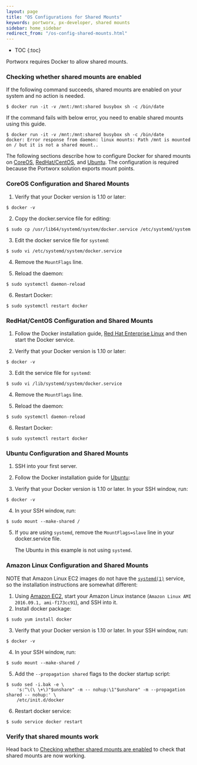```yaml
---
layout: page
title: "OS Configurations for Shared Mounts"
keywords: portworx, px-developer, shared mounts
sidebar: home_sidebar
redirect_from: "/os-config-shared-mounts.html"
---
```


* TOC
{:toc}

Portworx requires Docker to allow shared mounts.

### Checking whether shared mounts are enabled
If the following command succeeds, shared mounts are enabled on your system and no action is needed.
```
$ docker run -it -v /mnt:/mnt:shared busybox sh -c /bin/date
```
If the command fails with below error, you need to enable shared mounts using this guide.
```
$ docker run -it -v /mnt:/mnt:shared busybox sh -c /bin/date
docker: Error response from daemon: linux mounts: Path /mnt is mounted on / but it is not a shared mount..
```

The following sections describe how to configure Docker for shared mounts on [CoreOS](#coreos-configuration-and-shared-mounts), 
[RedHat/CentOS](#redhatcentos-configuration-and-shared-mounts), 
and [Ubuntu](#ubuntu-configuration-and-shared-mounts). The configuration is required because the Portworx solution exports mount points. 

### CoreOS Configuration and Shared Mounts

1. Verify that your Docker version is 1.10 or later:
```
$ docker -v
```
2. Copy the docker.service file for editing:
```
$ sudo cp /usr/lib64/systemd/system/docker.service /etc/systemd/system
```
3. Edit the docker service file for `systemd`:
```
$ sudo vi /etc/systemd/system/docker.service
```
4. Remove the `MountFlags` line.

5. Reload the daemon:
```
$ sudo systemctl daemon-reload
```
6. Restart Docker:
```
$ sudo systemctl restart docker
```

### RedHat/CentOS Configuration and Shared Mounts

1. Follow the Docker installation guide, [Red Hat Enterprise Linux](https://docs.docker.com/engine/installation/linux/rhel/) and then start the Docker service.

2. Verify that your Docker version is 1.10 or later:
```
$ docker -v
```

3. Edit the service file for `systemd`:
```
$ sudo vi /lib/systemd/system/docker.service
```
4. Remove the `MountFlags` line.

5. Reload the daemon:
```
$ sudo systemctl daemon-reload
```
6. Restart Docker:
```
$ sudo systemctl restart docker
```

### Ubuntu Configuration and Shared Mounts

1. SSH into your first server.
2. Follow the Docker installation guide for [Ubuntu](https://docs.docker.com/engine/installation/linux/ubuntulinux/):

3. Verify that your Docker version is 1.10 or later. In your SSH window, run:
```
$ docker -v
```
4. In your SSH window, run:
```
$ sudo mount --make-shared /
```

5. If you are using `systemd`, remove the `MountFlags=slave` line in your docker.service file.

    The Ubuntu in this example is not using `systemd`.

### Amazon Linux Configuration and Shared Mounts

NOTE that Amazon Linux EC2 images do not have the [`systemd(1)`](http://man7.org/linux/man-pages/man1/systemd.1.html) service, so the installation instructions are somewhat different:

1. Using [Amazon EC2](https://aws.amazon.com/ec2/), start your Amazon Linux instance (`Amazon Linux AMI 2016.09.1, ami-f173cc91`), and SSH into it.
2. Install docker package:
```
$ sudo yum install docker
```
3. Verify that your Docker version is 1.10 or later. In your SSH window, run:
```
$ docker -v
```
4. In your SSH window, run:
```
$ sudo mount --make-shared /
```
5. Add the `--propagation shared` flags to the docker startup script:
```
$ sudo sed -i.bak -e \
	's:^\(\ \+\)"$unshare" -m -- nohup:\1"$unshare" -m --propagation shared -- nohup:' \
	/etc/init.d/docker
```
6. Restart docker service:
```
$ sudo service docker restart
```

### Verify that shared mounts work

Head back to [Checking whether shared mounts are enabled](#checking-whether-shared-mounts-are-enabled) to check that shared mounts are now working.
